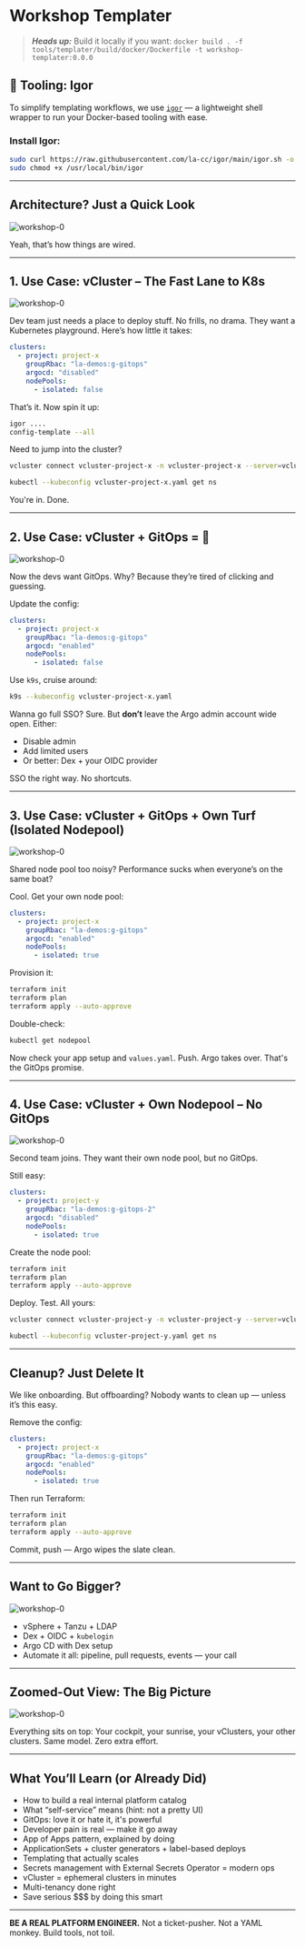 # Workshop Templater

> ***Heads up:*** Build it locally if you want:
> `docker build . -f tools/templater/build/docker/Dockerfile -t workshop-templater:0.0.0`


## 🔧 Tooling: Igor

To simplify templating workflows, we use [`igor`](https://github.com/la-cc/igor) — a lightweight shell wrapper to run your Docker-based tooling with ease.

### Install Igor:

```bash
sudo curl https://raw.githubusercontent.com/la-cc/igor/main/igor.sh -o /usr/local/bin/igor
sudo chmod +x /usr/local/bin/igor
```

---

## Architecture? Just a Quick Look

![workshop-0](zimages/workshop-1.png)

Yeah, that’s how things are wired.

---

## 1. Use Case: vCluster – The Fast Lane to K8s

![workshop-0](zimages/workshop-2.png)

Dev team just needs a place to deploy stuff. No frills, no drama.
They want a Kubernetes playground. Here’s how little it takes:

```yaml
clusters:
  - project: project-x
    groupRbac: "la-demos:g-gitops"
    argocd: "disabled"
    nodePools:
      - isolated: false
```

That’s it. Now spin it up:

```bash
igor ....
config-template --all
```

Need to jump into the cluster?

```bash
vcluster connect vcluster-project-x -n vcluster-project-x --server=vcluster-project-x.platformcon.stackit.run --print --kube-config-context-name vcluster-project-x > vcluster-project-x.yaml

kubectl --kubeconfig vcluster-project-x.yaml get ns
```

You're in. Done.

---

## 2. Use Case: vCluster + GitOps = 🚀

![workshop-0](zimages/workshop-3.png)

Now the devs want GitOps.
Why? Because they’re tired of clicking and guessing.

Update the config:

```yaml
clusters:
  - project: project-x
    groupRbac: "la-demos:g-gitops"
    argocd: "enabled"
    nodePools:
      - isolated: false
```

Use `k9s`, cruise around:

```bash
k9s --kubeconfig vcluster-project-x.yaml
```

Wanna go full SSO? Sure. But **don’t** leave the Argo admin account wide open.
Either:

* Disable admin
* Add limited users
* Or better: Dex + your OIDC provider

SSO the right way. No shortcuts.

---

## 3. Use Case: vCluster + GitOps + Own Turf (Isolated Nodepool)

![workshop-0](zimages/workshop-4.png)

Shared node pool too noisy? Performance sucks when everyone’s on the same boat?

Cool. Get your own node pool:

```yaml
clusters:
  - project: project-x
    groupRbac: "la-demos:g-gitops"
    argocd: "enabled"
    nodePools:
      - isolated: true
```

Provision it:

```bash
terraform init
terraform plan
terraform apply --auto-approve
```

Double-check:

```bash
kubectl get nodepool
```

Now check your app setup and `values.yaml`.
Push. Argo takes over. That's the GitOps promise.

---

## 4. Use Case: vCluster + Own Nodepool – No GitOps

![workshop-0](zimages/workshop-6.png)

Second team joins. They want their own node pool, but no GitOps.

Still easy:

```yaml
clusters:
  - project: project-y
    groupRbac: "la-demos:g-gitops-2"
    argocd: "disabled"
    nodePools:
      - isolated: true
```

Create the node pool:

```bash
terraform init
terraform plan
terraform apply --auto-approve
```

Deploy. Test. All yours:

```bash
vcluster connect vcluster-project-y -n vcluster-project-y --server=vcluster-project-y.platformcon.stackit.run --print --kube-config-context-name vcluster-project-y > vcluster-project-y.yaml

kubectl --kubeconfig vcluster-project-y.yaml get ns
```

---

## Cleanup? Just Delete It

We like onboarding. But offboarding?
Nobody wants to clean up — unless it’s this easy.

Remove the config:

```yaml
clusters:
  - project: project-x
    groupRbac: "la-demos:g-gitops"
    argocd: "enabled"
    nodePools:
      - isolated: true
```

Then run Terraform:

```bash
terraform init
terraform plan
terraform apply --auto-approve
```

Commit, push — Argo wipes the slate clean.

---

## Want to Go Bigger?

![workshop-0](zimages/workshop-8.png)

* vSphere + Tanzu + LDAP
* Dex + OIDC + `kubelogin`
* Argo CD with Dex setup
* Automate it all: pipeline, pull requests, events — your call

---

## Zoomed-Out View: The Big Picture

![workshop-0](zimages/workshop-7.png)

Everything sits on top:
Your cockpit, your sunrise, your vClusters, your other clusters.
Same model. Zero extra effort.

---

## What You’ll Learn (or Already Did)

* How to build a real internal platform catalog
* What “self-service” means (hint: not a pretty UI)
* GitOps: love it or hate it, it's powerful
* Developer pain is real — make it go away
* App of Apps pattern, explained by doing
* ApplicationSets + cluster generators + label-based deploys
* Templating that actually scales
* Secrets management with External Secrets Operator = modern ops
* vCluster = ephemeral clusters in minutes
* Multi-tenancy done right
* Save serious \$\$\$ by doing this smart

---

**BE A REAL PLATFORM ENGINEER.**
Not a ticket-pusher. Not a YAML monkey.
Build tools, not toil.
